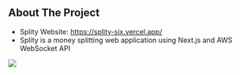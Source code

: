 ## About The Project

- Splity Website: https://splity-six.vercel.app/
- Splity is a money splitting web application using Next.js and AWS WebSocket API

![](https://cdn.jsdelivr.net/gh/Hongda-OSU/PicGo/image/233802.png)
